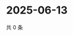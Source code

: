 # 2025-06-13

共 0 条

<!-- BEGIN ZHIHUVIDEO -->
<!-- 最后更新时间 Fri Jun 13 2025 19:10:21 GMT+0800 (China Standard Time) -->

<!-- END ZHIHUVIDEO -->
